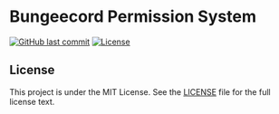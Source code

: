 # Bungeecord Permission System

[![GitHub last commit](https://img.shields.io/github/last-commit/superlandnetwork/old-bungeecord-permissionsystem-plugin?logo=github&style=for-the-badge)](https://github.com/superlandnetwork/old-bungeecord-permissionsystem-plugin/commits)
[![License](https://img.shields.io/github/license/superlandnetwork/old-bungeecord-permissionsystem-plugin?style=for-the-badge)](https://github.com/superlandnetwork/old-bungeecord-permissionsystem-pluginn/blob/main/LICENSE)

## License

This project is under the MIT License. See the [LICENSE](https://github.com/superlandnetwork/old-bungeecord-permissionsystem-plugin/blob/main/LICENSE) file for the full license text.
